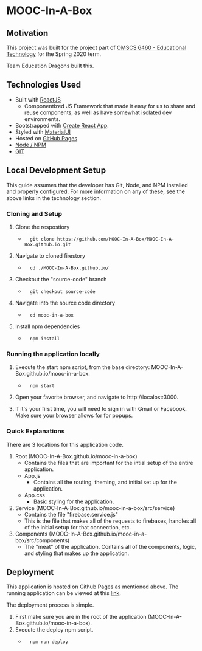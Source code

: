 # MOOC-In-A-Box

## Motivation
This project was built for the project part of [OMSCS 6460 - Educational Technology](http://omscs6460.gatech.edu/spring-2020/) for the Spring 2020 term.

Team Education Dragons built this.

## Technologies Used
* Built with [ReactJS](https://reactjs.org/)
    * Componentized JS Framework that made it easy for us to share and reuse components, as well as have somewhat isolated dev environments.
* Bootstrapped with [Create React App](https://github.com/facebook/create-react-app).
* Styled with [MaterialUI](https://material-ui.com/)
* Hosted on [GitHub Pages](https://pages.github.com/)
* [Node / NPM](https://nodejs.org/en/)
* [GIT](https://git-scm.com/book/en/v2/Getting-Started-Installing-Git)

## Local Development Setup
This guide assumes that the developer has Git, Node, and NPM installed and properly configured. For more information on any of these, see the above links in the technology section.

### Cloning and Setup
1. Clone the respostiory
    * ```shell
        git clone https://github.com/MOOC-In-A-Box/MOOC-In-A-Box.github.io.git
        ```
2. Navigate to cloned firestory
    * ```shell
        cd ./MOOC-In-A-Box.github.io/
        ```
3. Checkout the "source-code" branch
    * ```shell
        git checkout source-code
        ```
4. Navigate into the source code directory
    * ```shell
        cd mooc-in-a-box
         ```
5. Install npm dependencies
    * ```shell
        npm install
        ```

### Running the application locally

1. Execute the start npm script, from the base directory: MOOC-In-A-Box.github.io/mooc-in-a-box.
    * ```shell
        npm start
        ```
2. Open your favorite browser, and navigate to http://localost:3000.

3. If it's your first time, you will need to sign in with Gmail or Facebook. Make sure your browser allows for for popups.

### Quick Explanations
There are 3 locations for this application code.
1. Root (MOOC-In-A-Box.github.io/mooc-in-a-box)
    * Contains the files that are important for the intial setup of the entire application.
    * App.js
        * Contains all the routing, theming, and initial set up for the application.
    * App.css
        * Basic styling for the application.
2. Service (MOOC-In-A-Box.github.io/mooc-in-a-box/src/service)
    * Contains the file "firebase.service.js"
    * This is the file that makes all of the requests to firebases, handles all of the initial setup for that connection, etc.
3. Components (MOOC-In-A-Box.github.io/mooc-in-a-box/src/components)
    * The "meat" of the application. Contains all of the components, logic, and styling that makes up the application. 

## Deployment
This application is hosted on Github Pages as mentioned above. The running application can be viewed at this [link](https://mooc-in-a-box.github.io/).

The deployment process is simple.

1. First make sure you are in the root of the application (MOOC-In-A-Box.github.io/mooc-in-a-box).
2. Execute the deploy npm script.
    * ```shell
        npm run deploy
        ```